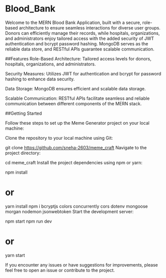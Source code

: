 # Blood_Bank

Welcome to the MERN Blood Bank Application, built with a secure, role-based architecture to ensure seamless interactions for diverse user groups. Donors can efficiently manage their records, while hospitals, organizations, and administrators enjoy tailored access with the added security of JWT authentication and bcrypt password hashing. MongoDB serves as the reliable data store, and RESTful APIs guarantee scalable communication.

##Features
Role-Based Architecture: Tailored access levels for donors, hospitals, organizations, and administrators.

Security Measures: Utilizes JWT for authentication and bcrypt for password hashing to enhance data security.

Data Storage: MongoDB ensures efficient and scalable data storage.

Scalable Communication: RESTful APIs facilitate seamless and reliable communication between different components of the MERN stack.

##Getting Started

Follow these steps to set up the Meme Generator project on your local machine:

Clone the repository to your local machine using Git:

git clone https://github.com/sneha-2603/meme_craft
Navigate to the project directory:

cd meme_craft
Install the project dependencies using npm or yarn:

npm install
# or
yarn install
npm i bcryptjs colors concurrently cors dotenv mongoose morgan nodemon jsonwebtoken
Start the development server:

npm start
npm run dev
# or
yarn start

 If you encounter any issues or have suggestions for improvements, please feel free to open an issue or contribute to the project.
